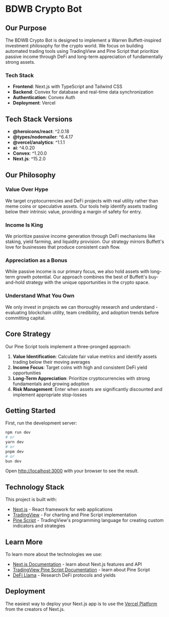 # BDWB Crypto Bot

## Our Purpose

The BDWB Crypto Bot is designed to implement a Warren Buffett-inspired investment philosophy for the crypto world. We focus on building automated trading tools using TradingView and Pine Script that prioritize passive income through DeFi and long-term appreciation of fundamentally strong assets.

### Tech Stack

- **Frontend**: Next.js with TypeScript and Tailwind CSS
- **Backend**: Convex for database and real-time data synchronization
- **Authentication**: Convex Auth
- **Deployment**: Vercel

## Tech Stack Versions

- **@heroicons/react**: ^2.0.18
- **@types/nodemailer**: ^6.4.17
- **@vercel/analytics**: ^1.1.1
- **ai**: ^4.0.20
- **Convex**: ^1.20.0
- **Next.js**: ^15.2.0

## Our Philosophy

### Value Over Hype
We target cryptocurrencies and DeFi projects with real utility rather than meme coins or speculative assets. Our tools help identify assets trading below their intrinsic value, providing a margin of safety for entry.

### Income Is King
We prioritize passive income generation through DeFi mechanisms like staking, yield farming, and liquidity provision. Our strategy mirrors Buffett's love for businesses that produce consistent cash flow.

### Appreciation as a Bonus
While passive income is our primary focus, we also hold assets with long-term growth potential. Our approach combines the best of Buffett's buy-and-hold strategy with the unique opportunities in the crypto space.

### Understand What You Own
We only invest in projects we can thoroughly research and understand - evaluating blockchain utility, team credibility, and adoption trends before committing capital.

## Core Strategy

Our Pine Script tools implement a three-pronged approach:

1. **Value Identification**: Calculate fair value metrics and identify assets trading below their moving averages
2. **Income Focus**: Target coins with high and consistent DeFi yield opportunities
3. **Long-Term Appreciation**: Prioritize cryptocurrencies with strong fundamentals and growing adoption
4. **Risk Management**: Enter when assets are significantly discounted and implement appropriate stop-losses

## Getting Started

First, run the development server:

```bash
npm run dev
# or
yarn dev
# or
pnpm dev
# or
bun dev
```

Open [http://localhost:3000](http://localhost:3000) with your browser to see the result.

## Technology Stack

This project is built with:
- [Next.js](https://nextjs.org) - React framework for web applications
- [TradingView](https://www.tradingview.com/) - For charting and Pine Script implementation
- [Pine Script](https://www.tradingview.com/pine-script-docs/en/v5/Introduction.html) - TradingView's programming language for creating custom indicators and strategies

## Learn More

To learn more about the technologies we use:

- [Next.js Documentation](https://nextjs.org/docs) - learn about Next.js features and API
- [TradingView Pine Script Documentation](https://www.tradingview.com/pine-script-docs/en/v5/index.html) - learn about Pine Script
- [DeFi Llama](https://defillama.com/) - Research DeFi protocols and yields

## Deployment

The easiest way to deploy your Next.js app is to use the [Vercel Platform](https://vercel.com/new?utm_medium=default-template&filter=next.js&utm_source=create-next-app&utm_campaign=create-next-app-readme) from the creators of Next.js.

